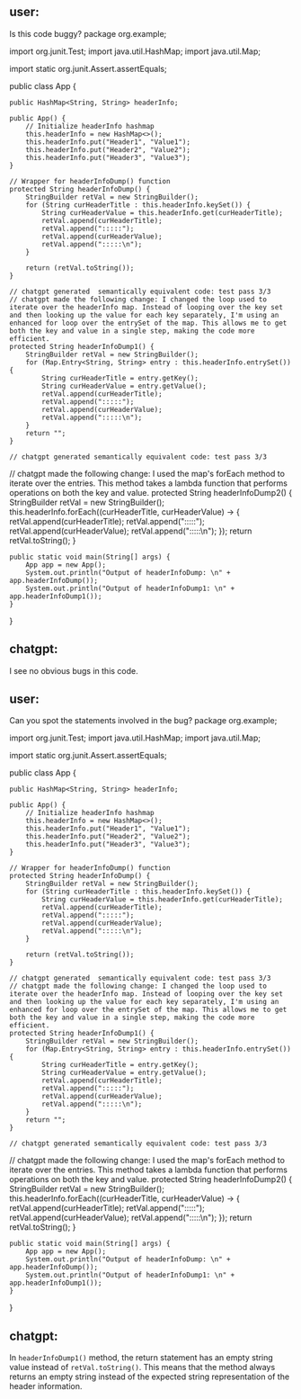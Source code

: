

## user: 

Is this code buggy?
package org.example;

import org.junit.Test;
import java.util.HashMap;
import java.util.Map;

import static org.junit.Assert.assertEquals;

public class App {

    public HashMap<String, String> headerInfo;

    public App() {
        // Initialize headerInfo hashmap
        this.headerInfo = new HashMap<>();
        this.headerInfo.put("Header1", "Value1");
        this.headerInfo.put("Header2", "Value2");
        this.headerInfo.put("Header3", "Value3");
    }

    // Wrapper for headerInfoDump() function
    protected String headerInfoDump() {
        StringBuilder retVal = new StringBuilder();
        for (String curHeaderTitle : this.headerInfo.keySet()) {
            String curHeaderValue = this.headerInfo.get(curHeaderTitle);
            retVal.append(curHeaderTitle);
            retVal.append(":::::");
            retVal.append(curHeaderValue);
            retVal.append(":::::\n");
        }

        return (retVal.toString());
    }

    // chatgpt generated  semantically equivalent code: test pass 3/3
    // chatgpt made the following change: I changed the loop used to iterate over the headerInfo map. Instead of looping over the key set and then looking up the value for each key separately, I'm using an enhanced for loop over the entrySet of the map. This allows me to get both the key and value in a single step, making the code more efficient.
    protected String headerInfoDump1() {
        StringBuilder retVal = new StringBuilder();
        for (Map.Entry<String, String> entry : this.headerInfo.entrySet()) {
            String curHeaderTitle = entry.getKey();
            String curHeaderValue = entry.getValue();
            retVal.append(curHeaderTitle);
            retVal.append(":::::");
            retVal.append(curHeaderValue);
            retVal.append(":::::\n");
        }
        return "";
    }

    // chatgpt generated semantically equivalent code: test pass 3/3
// chatgpt made the following change: I used the map's forEach method to iterate over the entries. This method takes a lambda function that performs operations on both the key and value.
    protected String headerInfoDump2() {
        StringBuilder retVal = new StringBuilder();
        this.headerInfo.forEach((curHeaderTitle, curHeaderValue) -> {
            retVal.append(curHeaderTitle);
            retVal.append(":::::");
            retVal.append(curHeaderValue);
            retVal.append(":::::\n");
        });
        return retVal.toString();
    }

    public static void main(String[] args) {
        App app = new App();
        System.out.println("Output of headerInfoDump: \n" + app.headerInfoDump());
        System.out.println("Output of headerInfoDump1: \n" + app.headerInfoDump1());
    }
}

## chatgpt: 

I see no obvious bugs in this code.

## user: 

Can you spot the statements involved in the bug?
package org.example;

import org.junit.Test;
import java.util.HashMap;
import java.util.Map;

import static org.junit.Assert.assertEquals;

public class App {

    public HashMap<String, String> headerInfo;

    public App() {
        // Initialize headerInfo hashmap
        this.headerInfo = new HashMap<>();
        this.headerInfo.put("Header1", "Value1");
        this.headerInfo.put("Header2", "Value2");
        this.headerInfo.put("Header3", "Value3");
    }

    // Wrapper for headerInfoDump() function
    protected String headerInfoDump() {
        StringBuilder retVal = new StringBuilder();
        for (String curHeaderTitle : this.headerInfo.keySet()) {
            String curHeaderValue = this.headerInfo.get(curHeaderTitle);
            retVal.append(curHeaderTitle);
            retVal.append(":::::");
            retVal.append(curHeaderValue);
            retVal.append(":::::\n");
        }

        return (retVal.toString());
    }

    // chatgpt generated  semantically equivalent code: test pass 3/3
    // chatgpt made the following change: I changed the loop used to iterate over the headerInfo map. Instead of looping over the key set and then looking up the value for each key separately, I'm using an enhanced for loop over the entrySet of the map. This allows me to get both the key and value in a single step, making the code more efficient.
    protected String headerInfoDump1() {
        StringBuilder retVal = new StringBuilder();
        for (Map.Entry<String, String> entry : this.headerInfo.entrySet()) {
            String curHeaderTitle = entry.getKey();
            String curHeaderValue = entry.getValue();
            retVal.append(curHeaderTitle);
            retVal.append(":::::");
            retVal.append(curHeaderValue);
            retVal.append(":::::\n");
        }
        return "";
    }

    // chatgpt generated semantically equivalent code: test pass 3/3
// chatgpt made the following change: I used the map's forEach method to iterate over the entries. This method takes a lambda function that performs operations on both the key and value.
    protected String headerInfoDump2() {
        StringBuilder retVal = new StringBuilder();
        this.headerInfo.forEach((curHeaderTitle, curHeaderValue) -> {
            retVal.append(curHeaderTitle);
            retVal.append(":::::");
            retVal.append(curHeaderValue);
            retVal.append(":::::\n");
        });
        return retVal.toString();
    }

    public static void main(String[] args) {
        App app = new App();
        System.out.println("Output of headerInfoDump: \n" + app.headerInfoDump());
        System.out.println("Output of headerInfoDump1: \n" + app.headerInfoDump1());
    }
}

## chatgpt: 

In `headerInfoDump1()` method, the return statement has an empty string value instead of `retVal.toString()`. This means that the method always returns an empty string instead of the expected string representation of the header information.